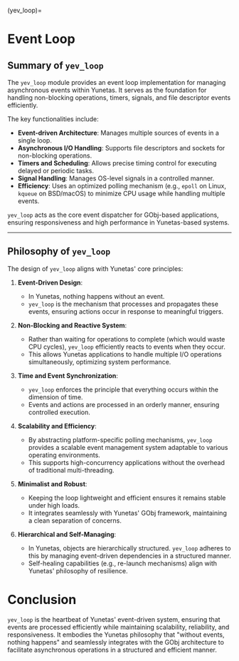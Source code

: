 (yev_loop)=
# **Event Loop**

## **Summary of `yev_loop`**
The `yev_loop` module provides an event loop implementation for managing asynchronous events within Yunetas. It serves as the foundation for handling non-blocking operations, timers, signals, and file descriptor events efficiently.

The key functionalities include:
- **Event-driven Architecture**: Manages multiple sources of events in a single loop.
- **Asynchronous I/O Handling**: Supports file descriptors and sockets for non-blocking operations.
- **Timers and Scheduling**: Allows precise timing control for executing delayed or periodic tasks.
- **Signal Handling**: Manages OS-level signals in a controlled manner.
- **Efficiency**: Uses an optimized polling mechanism (e.g., `epoll` on Linux, `kqueue` on BSD/macOS) to minimize CPU usage while handling multiple events.

`yev_loop` acts as the core event dispatcher for GObj-based applications, ensuring responsiveness and high performance in Yunetas-based systems.

---

## **Philosophy of `yev_loop`**
The design of `yev_loop` aligns with Yunetas' core principles:

1. **Event-Driven Design**:
    - In Yunetas, nothing happens without an event.
    - `yev_loop` is the mechanism that processes and propagates these events, ensuring actions occur in response to meaningful triggers.

2. **Non-Blocking and Reactive System**:
    - Rather than waiting for operations to complete (which would waste CPU cycles), `yev_loop` efficiently reacts to events when they occur.
    - This allows Yunetas applications to handle multiple I/O operations simultaneously, optimizing system performance.

3. **Time and Event Synchronization**:
    - `yev_loop` enforces the principle that everything occurs within the dimension of time.
    - Events and actions are processed in an orderly manner, ensuring controlled execution.

4. **Scalability and Efficiency**:
    - By abstracting platform-specific polling mechanisms, `yev_loop` provides a scalable event management system adaptable to various operating environments.
    - This supports high-concurrency applications without the overhead of traditional multi-threading.

5. **Minimalist and Robust**:
    - Keeping the loop lightweight and efficient ensures it remains stable under high loads.
    - It integrates seamlessly with Yunetas' GObj framework, maintaining a clean separation of concerns.

6. **Hierarchical and Self-Managing**:
    - In Yunetas, objects are hierarchically structured. `yev_loop` adheres to this by managing event-driven dependencies in a structured manner.
    - Self-healing capabilities (e.g., re-launch mechanisms) align with Yunetas' philosophy of resilience.

# **Conclusion**
`yev_loop` is the heartbeat of Yunetas' event-driven system, ensuring that events are processed efficiently while maintaining scalability, reliability, and responsiveness. It embodies the Yunetas philosophy that "without events, nothing happens" and seamlessly integrates with the GObj architecture to facilitate asynchronous operations in a structured and efficient manner.
